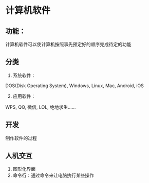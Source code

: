# 计算机软件

## 功能：

计算机软件可以使计算机按照事先预定好的顺序完成待定的功能



## 分类

1. 系统软件：

DOS(Disk Operating System), Windows, Linux, Mac, Android, iOS

2. 应用软件：

WPS, QQ, 微信, LOL, 绝地求生……



## 开发

制作软件的过程



## 人机交互

1. 图形化界面
2. 命令行：通过命令来让电脑执行某些操作



